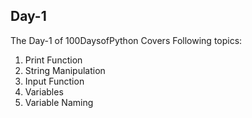 <h2>Day-1</h2>

<p>The Day-1 of 100DaysofPython Covers Following topics:</p>

<ol>
    <li>Print Function</li>
    <li>String Manipulation</li>
    <li>Input Function</li>
    <li>Variables</li>
    <li>Variable Naming</li>    
<ol>
